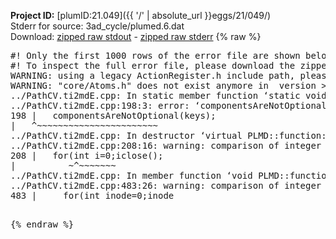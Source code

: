 **Project ID:** [plumID:21.049]({{ '/' | absolute_url }}eggs/21/049/)  
Stderr for source:  3ad_cycle/plumed.6.dat   
Download: [zipped raw stdout](plumed.6.dat.plumed.stdout.txt.zip) - [zipped raw stderr](plumed.6.dat.plumed.stderr.txt.zip) 
{% raw %}
<pre>
#! Only the first 1000 rows of the error file are shown below
#! To inspect the full error file, please download the zipped raw stderr file above
WARNING: using a legacy ActionRegister.h include path, please use <<#include "core/ActionRegister.h">>
WARNING: "core/Atoms.h" does not exist anymore in  version >=2.10, you should change your code.
../PathCV.ti2mdE.cpp: In static member function ‘static void PLMD::function::PathCV::registerKeywords(PLMD::Keywords&)’:
../PathCV.ti2mdE.cpp:198:3: error: ‘componentsAreNotOptional’ was not declared in this scope
198 |   componentsAreNotOptional(keys);
|   ^~~~~~~~~~~~~~~~~~~~~~~~
../PathCV.ti2mdE.cpp: In destructor ‘virtual PLMD::function::PathCV::~PathCV()’:
../PathCV.ti2mdE.cpp:208:16: warning: comparison of integer expressions of different signedness: ‘int’ and ‘unsigned int’ [-Wsign-compare]
208 |   for(int i=0;i<mw_n_;++i){
|               ~^~~~~~
../PathCV.ti2mdE.cpp: In constructor ‘PLMD::function::PathCV::PathCV(const PLMD::ActionOptions&)’:
../PathCV.ti2mdE.cpp:236:16: warning: comparison of integer expressions of different signedness: ‘int’ and ‘unsigned int’ [-Wsign-compare]
236 |   for(int i=0;i<mw_n_;++i){
|               ~^~~~~~
../PathCV.ti2mdE.cpp:259:11: warning: comparison of integer expressions of different signedness: ‘int’ and ‘unsigned int’ [-Wsign-compare]
259 |       if(i==mw_id_) ifiles[i]->close();
|          ~^~~~~~~~
../PathCV.ti2mdE.cpp: In member function ‘void PLMD::function::PathCV::generatePath()’:
../PathCV.ti2mdE.cpp:483:26: warning: comparison of integer expressions of different signedness: ‘int’ and ‘unsigned int’ [-Wsign-compare]
483 |     for(int inode=0;inode<nnodes;inode++){
|                     ~~~~~^~~~~~~
../PathCV.ti2mdE.cpp: In member function ‘void PLMD::function::PathCV::readMultipleWalkers()’:
../PathCV.ti2mdE.cpp:941:16: warning: comparison of integer expressions of different signedness: ‘int’ and ‘unsigned int’ [-Wsign-compare]
941 |   for(int i=0;i<mw_n_;++i){
|               ~^~~~~~
../PathCV.ti2mdE.cpp:942:9: warning: comparison of integer expressions of different signedness: ‘int’ and ‘unsigned int’ [-Wsign-compare]
942 |     if(i==mw_id_) continue;
|        ~^~~~~~~~
../PathCV.ti2mdE.cpp:957:5: error: invalid use of incomplete type ‘class PLMD::Communicator’
957 |     comm.Barrier();
|     ^~~~
In file included from /home/runner/opt/include/plumed/function/../core/../tools/OFile.h:25,
from /home/runner/opt/include/plumed/function/../core/../tools/Log.h:25,
from /home/runner/opt/include/plumed/function/../core/Action.h:30,
from /home/runner/opt/include/plumed/function/../core/ActionWithValue.h:25,
from /home/runner/opt/include/plumed/function/Function.h:25,
from ../PathCV.ti2mdE.cpp:22:
/home/runner/opt/include/plumed/function/../core/../tools/FileBase.h:29:7: note: forward declaration of ‘class PLMD::Communicator’
29 | class Communicator;
|       ^~~~~~~~~~~~
../PathCV.ti2mdE.cpp:958:5: error: invalid use of incomplete type ‘class PLMD::Communicator’
958 |     multi_sim_comm.Barrier();
|     ^~~~~~~~~~~~~~
/home/runner/opt/include/plumed/function/../core/../tools/FileBase.h:29:7: note: forward declaration of ‘class PLMD::Communicator’
29 | class Communicator;
|       ^~~~~~~~~~~~
terminate called after throwing an instance of 'PLMD::Plumed::ExceptionError'
what():
(core/PlumedMain.cpp:1502) void PLMD::PlumedMain::load(const std::string&)
An error happened while executing command env PLUMED_ROOT='/home/runner/opt/lib/plumed' PLUMED_VERSION='2.10.0' PLUMED_HTMLDIR='/home/runner/opt/share/doc/plumed' PLUMED_INCLUDEDIR='/home/runner/opt/include' PLUMED_PROGRAM_NAME='plumed' PLUMED_IS_INSTALLED='yes' "/home/runner/opt/lib/plumed"/scripts/mklib.sh -n -o ./../PathCV.2.10.0.so ../PathCV.cpp

[pkrvm7jw40e0xgp:11125] *** Process received signal ***
[pkrvm7jw40e0xgp:11125] Signal: Aborted (6)
[pkrvm7jw40e0xgp:11125] Signal code:  (-6)
[pkrvm7jw40e0xgp:11125] [ 0] /lib/x86_64-linux-gnu/libc.so.6(+0x45330)[0x7f80fb445330]
[pkrvm7jw40e0xgp:11125] [ 1] /lib/x86_64-linux-gnu/libc.so.6(pthread_kill+0x11c)[0x7f80fb49eb2c]
[pkrvm7jw40e0xgp:11125] [ 2] /lib/x86_64-linux-gnu/libc.so.6(gsignal+0x1e)[0x7f80fb44527e]
[pkrvm7jw40e0xgp:11125] [ 3] /lib/x86_64-linux-gnu/libc.so.6(abort+0xdf)[0x7f80fb4288ff]
[pkrvm7jw40e0xgp:11125] [ 4] /lib/x86_64-linux-gnu/libstdc++.so.6(+0xa5ff5)[0x7f80fb8a5ff5]
[pkrvm7jw40e0xgp:11125] [ 5] /lib/x86_64-linux-gnu/libstdc++.so.6(+0xbb0da)[0x7f80fb8bb0da]
[pkrvm7jw40e0xgp:11125] [ 6] /lib/x86_64-linux-gnu/libstdc++.so.6(_ZSt10unexpectedv+0x0)[0x7f80fb8a5a55]
[pkrvm7jw40e0xgp:11125] [ 7] /lib/x86_64-linux-gnu/libstdc++.so.6(+0xa5a6f)[0x7f80fb8a5a6f]
[pkrvm7jw40e0xgp:11125] [ 8] plumed(+0x146dd)[0x55800cfb16dd]
[pkrvm7jw40e0xgp:11125] [ 9] /lib/x86_64-linux-gnu/libc.so.6(+0x2a1ca)[0x7f80fb42a1ca]
[pkrvm7jw40e0xgp:11125] [10] /lib/x86_64-linux-gnu/libc.so.6(__libc_start_main+0x8b)[0x7f80fb42a28b]
[pkrvm7jw40e0xgp:11125] [11] plumed(+0x15365)[0x55800cfb2365]
[pkrvm7jw40e0xgp:11125] *** End of error message ***
</pre>
{% endraw %}
